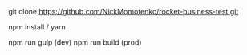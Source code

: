 git clone https://github.com/NickMomotenko/rocket-business-test.git

npm install / yarn

npm run gulp (dev)
npm run build (prod)